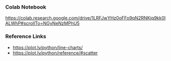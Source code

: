 ### Colab Notebook
https://colab.research.google.com/drive/1LRFJwYHz0oFFo9qN2RNKjq9kk0lALWhP#scrollTo=NGyNeNzMPhU5

### Reference Links
* https://plot.ly/python/line-charts/ 
* https://plot.ly/python/reference/#scatter
